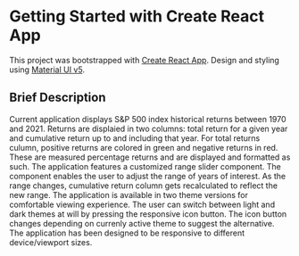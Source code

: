 # Getting Started with Create React App

This project was bootstrapped with [Create React App](https://github.com/facebook/create-react-app).
Design and styling using [Material UI v5](https://mui.com).

## Brief Description

Current application displays S&P 500 index historical returns between 1970 and 2021.
Returns are displaied in two columns: total return for a given year and cumulative return up to 
and including that year. For total returns culumn, positive returns are colored in green and negative 
returns in red. These are measured percentage returns and are displayed and formatted as such.
The application features a customized range slider component. The component enables the user to adjust 
the range of years of interest. As the range changes, cumulative return column gets recalculated to 
reflect the new range.
The application is available in two theme versions for comfortable viewing experience. The user can switch between 
light and dark themes at will by pressing the responsive icon button. The icon button changes depending on currenly 
active theme to suggest the alternative.
The application has been designed to be responsive to different device/viewport sizes.


